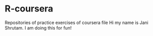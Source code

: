 # R-coursera
Repositories of practice exercises of coursera file
Hi my name is Jani Shrutam. I am doing this for fun!
